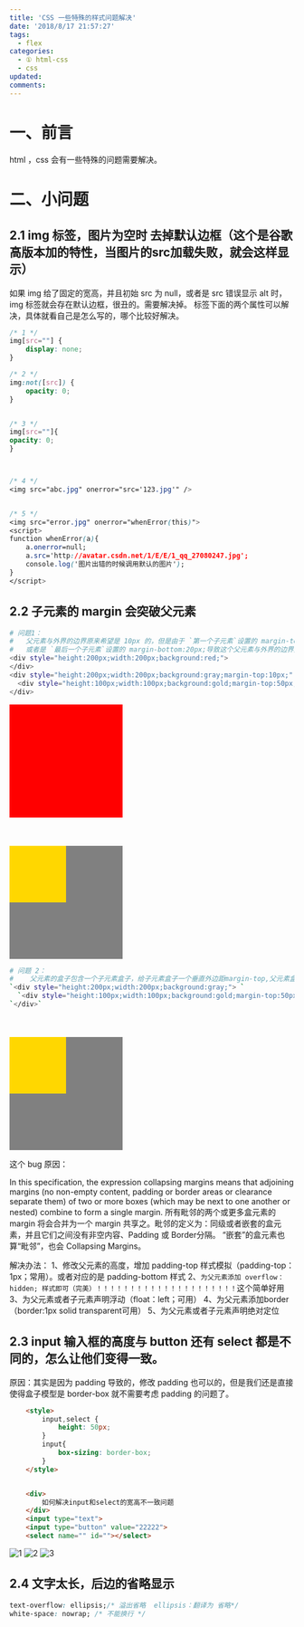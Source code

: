 ```yaml
---
title: 'CSS 一些特殊的样式问题解决'
date: '2018/8/17 21:57:27'
tags:
  - flex
categories:
  - ① html-css
  - css
updated:
comments:
---
```

# 一、前言


html ，css 会有一些特殊的问题需要解决。

# 二、小问题

## 2.1 img 标签，图片为空时 去掉默认边框（这个是谷歌高版本加的特性，当图片的src加载失败，就会这样显示）

如果 img 给了固定的宽高，并且初始 src 为 null，或者是 src 错误显示 alt 时，img 标签就会存在默认边框，很丑的。需要解决掉。
标签下面的两个属性可以解决，具体就看自己是怎么写的，哪个比较好解决。

```CSS
/* 1 */
img[src=""] {
    display: none;
}

/* 2 */
img:not([src]) {
    opacity: 0;
}


/* 3 */
img[src=""]{
opacity: 0;
}



/* 4 */
<img src="abc.jpg" onerror="src='123.jpg'" />


/* 5 */
<img src="error.jpg" onerror="whenError(this)">
<script>
function whenError(a){
    a.onerror=null;
    a.src='http://avatar.csdn.net/1/E/E/1_qq_27080247.jpg';
    console.log('图片出错的时候调用默认的图片');
}
</script>
```

## 2.2 子元素的 margin 会突破父元素

```BASH
# 问题1：
#   父元素与外界的边界原来希望是 10px 的，但是由于 `第一个子元素`设置的 margin-top:20px; 导致这个父元素与外界的边界变成 20px 了。
#   或者是 `最后一个子元素`设置的 margin-bottom:20px;导致这个父元素与外界的边界变成 20px 了。
<div style="height:200px;width:200px;background:red;">
</div>
<div style="height:200px;width:200px;background:gray;margin-top:10px;" >
  <div style="height:100px;width:100px;background:gold;margin-top:50px;"></div>
</div>
```

<div style="height:200px;width:200px;background:red;">
</div>
<div style="height:200px;width:200px;background:gray;margin-top:10px;" >
  <div style="height:100px;width:100px;background:gold;margin-top:50px;"></div>
</div>

```BASH
# 问题 2：
#    父元素的盒子包含一个子元素盒子，给子元素盒子一个垂直外边距margin-top,父元素盒子也会往下走margin-top的值，而子元素和父元素的边距则没有发生变化。
`<div style="height:200px;width:200px;background:gray;"> `
  `<div style="height:100px;width:100px;background:gold;margin-top:50px;"></div>`
`</div>`
```

<div style="height:200px;width:200px;background:gray;"> 
  <div style="height:100px;width:100px;background:gold;margin-top:50px;"></div>
</div>

这个 bug 原因：

In this specification, the expression collapsing margins means that adjoining margins (no non-empty content, padding or border areas or clearance separate them) of two or more boxes (which may be next to one another or nested) combine to form a single margin.
所有毗邻的两个或更多盒元素的 margin 将会合并为一个 margin 共享之。毗邻的定义为：同级或者嵌套的盒元素，并且它们之间没有非空内容、Padding 或 Border分隔。
“嵌套”的盒元素也算“毗邻”，也会 Collapsing Margins。

解决办法：
    1、修改父元素的高度，增加 padding-top 样式模拟（padding-top：1px；常用）。或者对应的是 padding-bottom 样式
    2、`为父元素添加 overflow：hidden; 样式即可（完美）！！！！！！！！！！！！！！！！！！！！！`这个简单好用
    3、为父元素或者子元素声明浮动（float：left；可用）
    4、为父元素添加border（border:1px solid transparent可用）
    5、为父元素或者子元素声明绝对定位

## 2.3 input 输入框的高度与 button 还有 select 都是不同的，怎么让他们变得一致。

原因：其实是因为 padding 导致的，修改 padding 也可以的，但是我们还是直接使得盒子模型是 border-box 就不需要考虑 padding 的问题了。

```HTML
    <style>
        input,select {
            height: 50px;
        }
        input{
            box-sizing: border-box;
        }
    </style>


    <div>
        如何解决input和select的宽高不一致问题
    </div>
    <input type="text">
    <input type="button" value="22222">
    <select name="" id=""></select>
```

![1](http://liuxmoo.foryung.com/%E5%BE%AE%E4%BF%A1%E6%88%AA%E5%9B%BE_20190220192039.png)
![2](http://liuxmoo.foryung.com/%E5%BE%AE%E4%BF%A1%E6%88%AA%E5%9B%BE_20190220192349.png)
![3](http://liuxmoo.foryung.com/%E5%BE%AE%E4%BF%A1%E6%88%AA%E5%9B%BE_20190220192411.png)

## 2.4 文字太长，后边的省略显示

```CSS
text-overflow: ellipsis;/* 溢出省略  ellipsis：翻译为 省略*/
white-space: nowrap; /* 不能换行 */
```